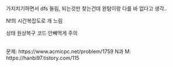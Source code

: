 가지치기하면서 dfs 돌림, 되는것만 찾는건데 완탐이랑 다를 바 없다고 생각..

N!의 시간복잡도로 개 느림

상태 원상복구 코드 안빼먹게 주의

<br>
문제: https://www.acmicpc.net/problem/1759
N과 M: https://hanbi97.tistory.com/115